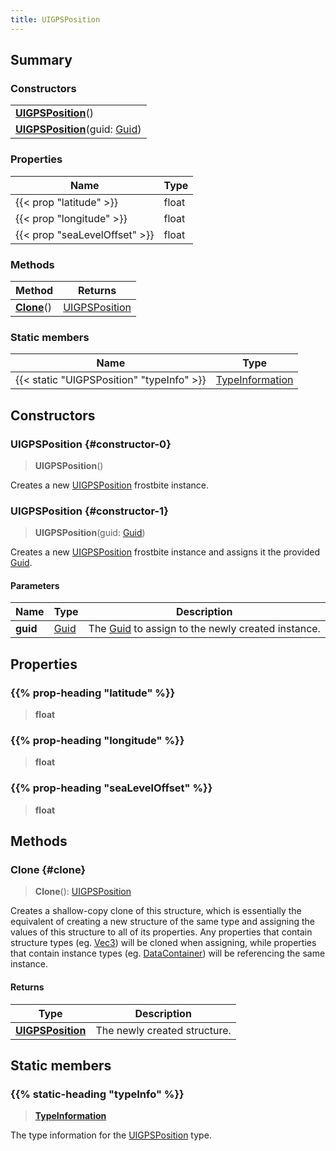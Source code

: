 ```yaml
---
title: UIGPSPosition
---
```


## Summary

### Constructors

|  |
| --- |
| **[UIGPSPosition](#constructor-0)**() |
| **[UIGPSPosition](#constructor-1)**(guid: [Guid](/vext/ref/shared/type/guid)) |

### Properties

| Name | Type |
| ---- | ---- |
| {{< prop "latitude" >}} | float |
| {{< prop "longitude" >}} | float |
| {{< prop "seaLevelOffset" >}} | float |

### Methods

| Method | Returns |
| ------ | ------- |
| **[Clone](#clone)**() | [UIGPSPosition](/vext/ref/fb/uigpsposition) |

### Static members

| Name | Type |
| ---- | ---- |
| {{< static "UIGPSPosition" "typeInfo" >}} | [TypeInformation](/vext/ref/shared/type/typeinformation) |

## Constructors

### UIGPSPosition {#constructor-0}

> **UIGPSPosition**()

Creates a new [UIGPSPosition](/vext/ref/fb/uigpsposition) frostbite instance.

### UIGPSPosition {#constructor-1}

> **UIGPSPosition**(guid: [Guid](/vext/ref/shared/type/guid))

Creates a new [UIGPSPosition](/vext/ref/fb/uigpsposition) frostbite instance and assigns it the provided [Guid](/vext/ref/shared/type/guid).

#### Parameters

| Name | Type | Description |
| ---- | ---- | ----------- |
| **guid** | [Guid](/vext/ref/shared/type/guid) | The [Guid](/vext/ref/shared/type/guid) to assign to the newly created instance. |

## Properties

### {{% prop-heading "latitude" %}}

> **float**

### {{% prop-heading "longitude" %}}

> **float**

### {{% prop-heading "seaLevelOffset" %}}

> **float**

## Methods

### Clone {#clone}

> **Clone**(): [UIGPSPosition](/vext/ref/fb/uigpsposition)

Creates a shallow-copy clone of this structure, which is essentially the equivalent of creating a new structure of the same type and assigning the values of this structure to all of its properties. Any properties that contain structure types (eg. [Vec3](/vext/ref/shared/type/vec3)) will be cloned when assigning, while properties that contain instance types (eg. [DataContainer](/vext/ref/shared/type/datacontainer)) will be referencing the same instance.

#### Returns

| Type | Description |
| ---- | ----------- |
| **[UIGPSPosition](/vext/ref/fb/uigpsposition)** | The newly created structure. |

## Static members

### {{% static-heading "typeInfo" %}}

> **[TypeInformation](/vext/ref/shared/type/typeinformation)**

The type information for the [UIGPSPosition](/vext/ref/fb/uigpsposition) type.

